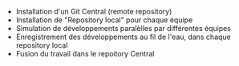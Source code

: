 - Installation d'un Git Central (remote repository)
- Installation de  "Repository local" pour chaque équipe
- Simulation de développements paralèlles par différentes équipes
- Enregistrement des développements au fil de l'eau, dans chaque repository local
- Fusion du travail dans le repoitory Central
